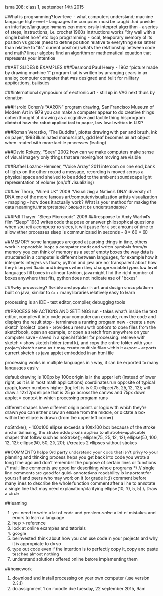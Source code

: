 isma 208: class 1, september 14th 2015

#What is programming?
low-level - what computers understand; machine language
high-level - languages the computer must be taught that provide an interface/language humans can more easily interpret
algorithm - a series of steps, instructions, i.e. crochet
	1960s instructions works “dry wall with a single bullet hole” etc
logo programming - local, temporary memory of its position vs global (need to define position relative to everything else rather than relative to "its" current position)
what’s the relationship between code and math?
	linear algebra
	find an algorithm or mathematical equation that represents your intention

##ART SLIDES & EXAMPLES
###Desmond Paul Henry - 1962 “picture made by drawing machine 1”
	program that is written by arranging gears in an analog computer
	computer that was designed and built for military applications, ballistics

###international symposium of electronic art - still up in VAG
	next thurs by donation

###Harold Cohen’s “AARON” program drawing, San Francisco Museum of Modern Art in 1979
	you can make a computer appear to do creative things
	cohen thought of drawing as a cognitive and tactile thing
	his program dictated how the robot applied tool to paper, low level
	written in LISP

###Roman Verostko, “The Buddha”, plotter drawing with pen and brush, ink on paper, 1993
	illuminated manuscripts, gold leaf
	becomes an art object when treated with more tactile processes (leafing)

###David Rokeby, “Seen” 2002
	how can we make computers make sense of visual imagery
	only things that are moving/not moving are visible

###Rafael Lozano-Hemmer, “Voice Array” 2011
	intercom on one end, bank of lights on the other
	record a message, recording is moved across a physical space and shelved to be added to the ambient soundscape
	light representation of volume (on/off visualizing)

###Jer Thorp, “Wired UK” 2009 “Visualizing a Nation’s DNA”
	diversity of DNA
	one of the more famous art/computer/visualization artists
	visualization - mapping - how does it actually work? What is your method for making the data meaningful/interpretable? *Should* it be understandable?

###Pall Thayer, “Sleep Microcode” 2009
###response to Andy Warhol’s film “Sleep” 1963
	writes code that pose or answer philosophical questions
	when you tell a computer to sleep, it will pause for a set amount of time to allow other processes
	sleep is communicated in seconds - 8 * 60 * 60

##MEMORY
some languages are good at parsing things in time, others work in repeatable loops
a computer reads and writes symbols from/to memory
	you can think of memory as a set of empty boxes
the way data is structured in a computer is different between languages, for example how it interprets integers vs floats; python and java are not transparent about how they interpret floats and integers when they change variable types
low level languages fill boxes in a linear fashion, java might find the right number of boxes anywhere that fits, python does not indicate use of "boxes"

###why processing?
flexible and popular in art and design
cross platform
built on java, similar to c++
many libraries
relatively easy to learn

processing is an IDE - text editor, compiler, debugging tools

##PROCESSING ACTIONS AND SETTINGS
run - takes what’s inside the text editor, compiles it into code your computer can execute, runs the code and displays the result
stop - terminates a running program
new - create a new sketch (project)
open - provides a menu with options to open files from the sketchbook, open an example, or open a sketch from anywhere on your computer
save - saved in a special folder for processing. retrieve with sketch > show sketch folder (cmd k), and copy the entire folder with your project/sketch name as it may create multiple files within it
export - exports current sketch as java applet embedded in an html file

processing works in multiple languages in a way, it can be exported to many languages easily

default drawing is 100px by 100x
origin is in the upper left (instead of lower right, as it is in most math applications)
coordinates run opposite of typical graph, lower numbers higher (top left is is 0,0)
ellipse(75, 25, 12, 12); will draw a 12x12px ellipse that is 25 px across the canvas and 75px down
applet = context in which processing program runs

different shapes have different origin points or logic with which they’re drawn
	you can either draw an ellipse from the middle, or dictate a box within the ellipse is drawn (from the upper left corner)

noStroke(); - 100x100 ellipse exceeds a 100x100 box because of the stroke and antialiasing, the stroke adds pixels
applies to all stroke-applicable shapes that follow such as
	noStroke();
	ellipse(75, 25, 12, 12);
	ellipse(50, 100, 12, 12);
	ellipse(50, 50, 20, 20);
	//creates 2 ellipses without strokes

##COMMENTS
helps 3rd party understand your code that isn’t privy to your planning and thinking process
helps you get back into code you wrote a long time ago and don’t remember the purpose of certain lines or functions
	/* multi line comments are good for 
	describing whole programs */
	// single line comments are good for quick annotations
readability is important for yourself and peers who may work on it (or grade it ;))
comment before many lines to describe the whole function
comment after a line to annotate a single line that may need explanation/clarifying
	ellipse(10, 10, 5, 5) // Draw a circle

##learning
1. you need to write a lot of code and problem-solve a lot of mistakes and errors to learn a language
2. help > reference
3. look at online examples and tutorials
4. google
5. be invested: think about how you can use code in your projects and why it is appropriate to do so
6. type out code even if the intention is to perfectly copy it, copy and paste teaches almost nothing
7. understand solutions offered online before implementing them

##homework
1. download and install processing on your own computer (use version 2.2.1)
2. do assignment 1 on moodle
due tuesday, 22 september 2015, 9am